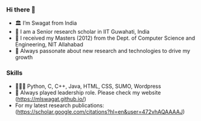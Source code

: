 ### Hi there 👋
- 🏛️ I’m Swagat from India
- 🔭 I am a Senior research scholar in IIT Guwahati, India
- 🏫 I received my Masters (2012) from the Dept. of Computer Science and Engineering, NIT Allahabad
- 🚀 Always passonate about new research and technologies to drive my growth

### Skills
- 👨🏽‍💻 Python, C, C++, Java, HTML, CSS, SUMO, Wordpress
- 🙋 Always played leadership role. Please check my website (https://mlswagat.github.io/)
- For my latest research publications: (https://scholar.google.com/citations?hl=en&user=472vhAQAAAAJ)
